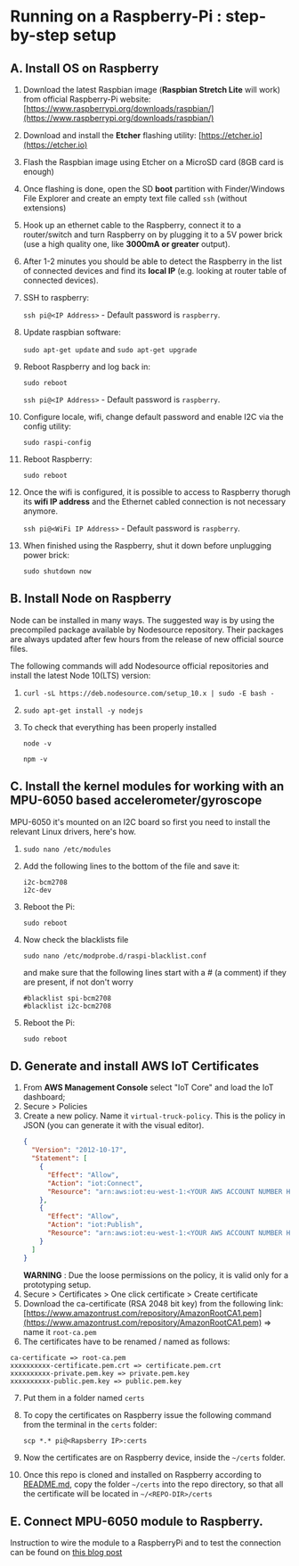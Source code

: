 # Running on a Raspberry-Pi : step-by-step setup

## A. Install OS on Raspberry 
1. Download the latest Raspbian image (**Raspbian Stretch Lite** will work) from official Raspberry-Pi website: [https://www.raspberrypi.org/downloads/raspbian/](https://www.raspberrypi.org/downloads/raspbian/)
2. Download and install the **Etcher** flashing utility: [https://etcher.io](https://etcher.io)
3. Flash the Raspbian image using Etcher on a MicroSD card (8GB card is enough)
4. Once flashing is done, open the SD **boot** partition with Finder/Windows File Explorer and create an empty text file called `ssh` (without extensions)
5. Hook up an ethernet cable to the Raspberry, connect it to a router/switch and turn Raspberry on by plugging it to a 5V power brick (use a high quality one, like **3000mA or greater** output).
6. After 1-2 minutes you should be able to detect the Raspberry in the list of connected devices and find its **local IP** (e.g. looking at router table of connected devices).
7. SSH to raspberry: 

    `ssh pi@<IP Address>` - Default password is `raspberry`.

8. Update raspbian software: 

    `sudo apt-get update` and `sudo apt-get upgrade`

9. Reboot Raspberry and log back in:

    `sudo reboot`

    `ssh pi@<IP Address>` - Default password is `raspberry`.

10. Configure locale, wifi, change default password and enable I2C via the config utility: 

    `sudo raspi-config`

11. Reboot Raspberry:

    `sudo reboot`

12. Once the wifi is configured, it is possible to access to Raspberry thorugh its **wifi IP address** and the Ethernet cabled connection is not necessary anymore.

    `ssh pi@<WiFi IP Address>` - Default password is `raspberry`.

13. When finished using the Raspberry, shut it down before unplugging power brick:

    `sudo shutdown now`

## B. Install Node on Raspberry
Node can be installed in many ways. The suggested way is by using the precompiled package available by Nodesource repository. Their packages are always updated after few hours from the release of new official source files.

The following commands will add Nodesource official repositories and install the latest Node 10(LTS) version:
1. `curl -sL https://deb.nodesource.com/setup_10.x | sudo -E bash -`

2. `sudo apt-get install -y nodejs`

3. To check that everything has been properly installed

    `node -v`

    `npm -v` 

## C. Install the kernel modules for working with an MPU-6050 based accelerometer/gyroscope
MPU-6050 it's mounted on an I2C board so first you need to install the relevant Linux drivers, here's how. 
1. `sudo nano /etc/modules`
2. Add the following lines to the bottom of the file and save it:
    ```
    i2c-bcm2708
    i2c-dev
    ```
3. Reboot the Pi:

    `sudo reboot`

4. Now check the blacklists file

    `sudo nano /etc/modprobe.d/raspi-blacklist.conf`

    and make sure that the following lines start with a # (a comment) if they are present, if not don't worry

    ```
    #blacklist spi-bcm2708
    #blacklist i2c-bcm2708
    ```

5. Reboot the Pi:

    `sudo reboot`

## D. Generate and install AWS IoT Certificates
1. From **AWS Management Console** select "IoT Core" and load the IoT dashboard;
2. Secure > Policies
3. Create a new policy. Name it `virtual-truck-policy`.
  This is the policy in JSON (you can generate it with the visual editor).
    ```json
    {
      "Version": "2012-10-17",
      "Statement": [
        {
          "Effect": "Allow",
          "Action": "iot:Connect",
          "Resource": "arn:aws:iot:eu-west-1:<YOUR AWS ACCOUNT NUMBER HERE>:client/*"
        },
        {
          "Effect": "Allow",
          "Action": "iot:Publish",
          "Resource": "arn:aws:iot:eu-west-1:<YOUR AWS ACCOUNT NUMBER HERE>:topic/*"
        }
      ]
    }
    ```
    **WARNING** : Due the loose permissions on the policy, it is valid only for a prototyping setup.
4. Secure > Certificates > One click certificate > Create certificate
5. Download the ca-certificate (RSA 2048 bit key) from the following link: [https://www.amazontrust.com/repository/AmazonRootCA1.pem](https://www.amazontrust.com/repository/AmazonRootCA1.pem) => name it `root-ca.pem`
6. The certificates have to be renamed / named as follows:

```
ca-certificate => root-ca.pem
xxxxxxxxxx-certificate.pem.crt => certificate.pem.crt
xxxxxxxxxx-private.pem.key => private.pem.key
xxxxxxxxxx-public.pem.key => public.pem.key
```
7. Put them in a folder named `certs`
8. To copy the certificates on Raspberry issue the following command from the terminal in the `certs` folder:

    `scp *.* pi@<Rapsberry IP>:certs`
9. Now the certificates are on Raspberry device, inside the `~/certs` folder.
10. Once this repo is cloned and installed on Raspberry according to [README.md](./README.md), copy the folder `~/certs` into the repo directory, so that all the certificate will be located in `~/<REPO-DIR>/certs`

## E. Connect MPU-6050 module to Raspberry.
Instruction to wire the module to a RaspberryPi and to test the connection can be found on [this blog post](http://blog.bitify.co.uk/2013/11/interfacing-raspberry-pi-and-mpu-6050.html)